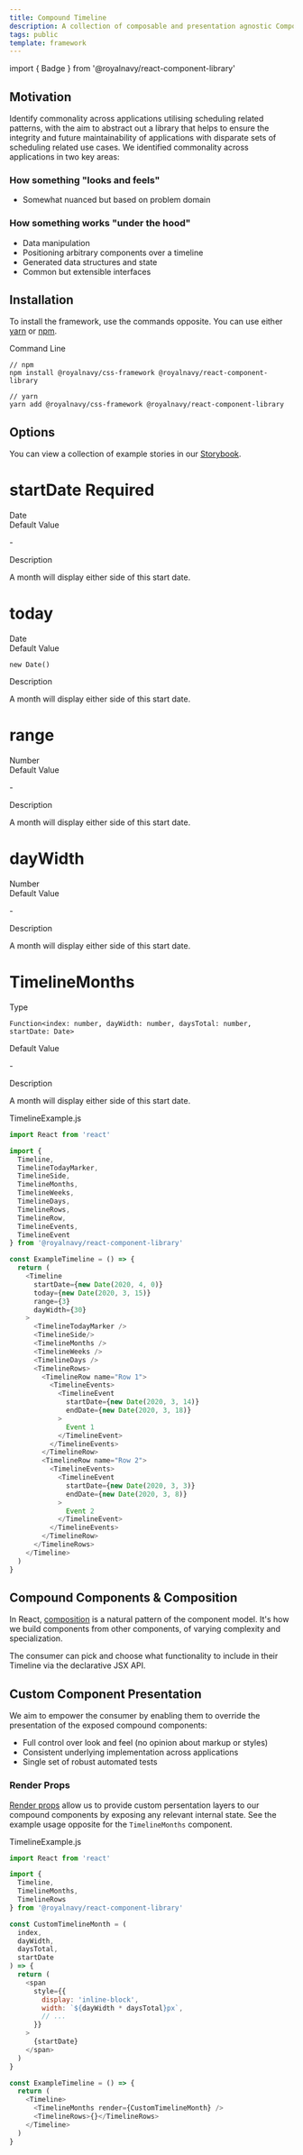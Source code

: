 ```yaml
---
title: Compound Timeline
description: A collection of composable and presentation agnostic Compound Components, Hooks and a Context Provider, to help aid in the creation of scheduling based user-interfaces.
tags: public
template: framework
---
```


import { Badge } from '@royalnavy/react-component-library'

<div className="rn-fw-row">
<div className="rn-fw-copy rn-fw-md">

## Motivation

Identify commonality across applications utilising scheduling related patterns, with the aim to abstract out a library that helps to ensure the integrity and future maintainability of applications with disparate sets of scheduling related use cases.
We identified commonality across applications in two key areas:

### How something "looks and feels"
- Somewhat nuanced but based on problem domain

### How something works "under the hood"
- Data manipulation
- Positioning arbitrary components over a timeline
- Generated data structures and state
- Common but extensible interfaces


</div>
<div className="rn-fw-code rn-fw-md"></div>
</div>

<div className="rn-fw-row">
<div className="rn-fw-copy rn-fw-md">

## Installation

To install the framework, use the commands opposite. You can use either [yarn](https://yarnpkg.com/) or [npm](https://npmjs.com/).

</div>
<div className="rn-fw-code rn-fw-md">

<div className="rn-fw-code-header">
  <span className="rn-fw-code-file">Command Line</span>
</div>

```
// npm
npm install @royalnavy/css-framework @royalnavy/react-component-library

// yarn
yarn add @royalnavy/css-framework @royalnavy/react-component-library
```

</div>
</div>


<div className="rn-fw-row">
<div className="rn-fw-copy rn-fw-md">

## Options

You can view a collection of example stories in our [Storybook](https://storybook.royalnavy.io).

<div className="rn-fw-api">
  <div className="rn-fw-api-header">
    <h1 className="rn-fw-api-title">startDate <Badge color="danger" colorVariant="faded" variant="pill" size="small">Required</Badge></h1>
    <Badge color="action" colorVariant="faded" size="small">Date</Badge>
  </div>
  <div className="rn-fw-api-body">
    <div className="rn-fw-api-row">
      <div className="rn-fw-api-item">Default Value</div>
      <p className="rn-fw-api-value">-</p>
    </div>
    <div className="rn-fw-api-row">
      <div className="rn-fw-api-item">Description</div>
      <p className="rn-fw-api-value">A month will display either side of this start date.</p>
    </div>
  </div>
</div>

<div className="rn-fw-api">
  <div className="rn-fw-api-header">
    <h1 className="rn-fw-api-title">today</h1>
    <Badge color="action" colorVariant="faded" size="small">Date</Badge>
  </div>
  <div className="rn-fw-api-body">
    <div className="rn-fw-api-row">
      <div className="rn-fw-api-item">Default Value</div>
      <p className="rn-fw-api-value"><code>new Date()</code></p>
    </div>
    <div className="rn-fw-api-row">
      <div className="rn-fw-api-item">Description</div>
      <p className="rn-fw-api-value">A month will display either side of this start date.</p>
    </div>
  </div>
</div>

<div className="rn-fw-api">
  <div className="rn-fw-api-header">
    <h1 className="rn-fw-api-title">range</h1>
    <Badge color="action" colorVariant="faded" size="small">Number</Badge>
  </div>
  <div className="rn-fw-api-body">
    <div className="rn-fw-api-row">
      <div className="rn-fw-api-item">Default Value</div>
      <p className="rn-fw-api-value">-</p>
    </div>
    <div className="rn-fw-api-row">
      <div className="rn-fw-api-item">Description</div>
      <p className="rn-fw-api-value">A month will display either side of this start date.</p>
    </div>
  </div>
</div>

<div className="rn-fw-api">
  <div className="rn-fw-api-header">
    <h1 className="rn-fw-api-title">dayWidth</h1>
    <Badge color="action" colorVariant="faded" size="small">Number</Badge>
  </div>
  <div className="rn-fw-api-body">
    <div className="rn-fw-api-row">
      <div className="rn-fw-api-item">Default Value</div>
      <p className="rn-fw-api-value">-</p>
    </div>
    <div className="rn-fw-api-row">
      <div className="rn-fw-api-item">Description</div>
      <p className="rn-fw-api-value">A month will display either side of this start date.</p>
    </div>
  </div>
</div>

<div className="rn-fw-api">
  <div className="rn-fw-api-header">
    <h1 className="rn-fw-api-title">TimelineMonths</h1>
  </div>
  <div className="rn-fw-api-body">
    <div className="rn-fw-api-row">
      <div className="rn-fw-api-item">Type</div>
      <p className="rn-fw-api-value"><code>Function&#60;index: number, dayWidth: number, daysTotal: number, startDate: Date‍&#62;</code></p>
    </div>
    <div className="rn-fw-api-row">
      <div className="rn-fw-api-item">Default Value</div>
      <p className="rn-fw-api-value">-</p>
    </div>
    <div className="rn-fw-api-row">
      <div className="rn-fw-api-item">Description</div>
      <p className="rn-fw-api-value">A month will display either side of this start date.</p>
    </div>
  </div>
</div>

</div>
<div className="rn-fw-code rn-fw-md">

<div className="rn-fw-code-header">
  <span className="rn-fw-code-file">TimelineExample.js</span>
</div>

```js
import React from 'react'

import { 
  Timeline, 
  TimelineTodayMarker,
  TimelineSide,
  TimelineMonths, 
  TimelineWeeks, 
  TimelineDays, 
  TimelineRows, 
  TimelineRow, 
  TimelineEvents, 
  TimelineEvent 
} from '@royalnavy/react-component-library'

const ExampleTimeline = () => {
  return (
    <Timeline 
      startDate={new Date(2020, 4, 0)} 
      today={new Date(2020, 3, 15)} 
      range={3}
      dayWidth={30}
    >
      <TimelineTodayMarker />
      <TimelineSide/>
      <TimelineMonths />
      <TimelineWeeks />
      <TimelineDays />
      <TimelineRows>
        <TimelineRow name="Row 1">
          <TimelineEvents>
            <TimelineEvent
              startDate={new Date(2020, 3, 14)}
              endDate={new Date(2020, 3, 18)}
            >
              Event 1
            </TimelineEvent>
          </TimelineEvents>
        </TimelineRow>
        <TimelineRow name="Row 2">
          <TimelineEvents>
            <TimelineEvent
              startDate={new Date(2020, 3, 3)}
              endDate={new Date(2020, 3, 8)}
            >
              Event 2
            </TimelineEvent>
          </TimelineEvents>
        </TimelineRow>
      </TimelineRows>
    </Timeline>
  )
}
```

</div>
</div>


<div className="rn-fw-row">
<div className="rn-fw-copy rn-fw-md">

## Compound Components & Composition

In React, [composition](https://reactjs.org/docs/composition-vs-inheritance.html) is a natural pattern of the component model. It's how we build components from other components, of varying complexity and specialization.

The consumer can pick and choose what functionality to include in their Timeline via the declarative JSX API.

</div>
<div className="rn-fw-code rn-fw-md"></div>
</div>


<div className="rn-fw-row">
<div className="rn-fw-copy rn-fw-md">

## Custom Component Presentation

We aim to empower the consumer by enabling them to override the presentation of the exposed compound components:

- Full control over look and feel (no opinion about markup or styles)
- Consistent underlying implementation across applications
- Single set of robust automated tests

### Render Props

[Render props](https://reactjs.org/docs/render-props.html) allow us to provide custom persentation layers to our compound components by exposing any relevant internal state. See the example usage opposite for the  `TimelineMonths`  component.

</div>
<div className="rn-fw-code rn-fw-md">

<div className="rn-fw-code-header">
  <span className="rn-fw-code-file">TimelineExample.js</span>
</div>

```js
import React from 'react'

import { 
  Timeline, 
  TimelineMonths, 
  TimelineRows 
} from '@royalnavy/react-component-library'

const CustomTimelineMonth = (
  index,
  dayWidth,
  daysTotal,
  startDate
) => {
  return (
    <span
      style={{
        display: 'inline-block',
        width: `${dayWidth * daysTotal}px`,
        // ...
      }}
    >
      {startDate}
    </span>
  )
}

const ExampleTimeline = () => {
  return (
    <Timeline>
      <TimelineMonths render={CustomTimelineMonth} />
      <TimelineRows>{}</TimelineRows>
    </Timeline>
  )
}
```


</div>
</div>
